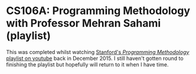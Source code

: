 # CS106A: Programming Methodology with Professor Mehran Sahami (playlist)

This was completed whilst watching [Stanford's *Programming Methodology* playlist on youtube](https://www.youtube.com/watch?v=KkMDCCdjyW8&list=PL84A56BC7F4A1F852) back in December 2015. I still haven't gotten round to finishing the playlist but hopefully will return to it when I have time.
